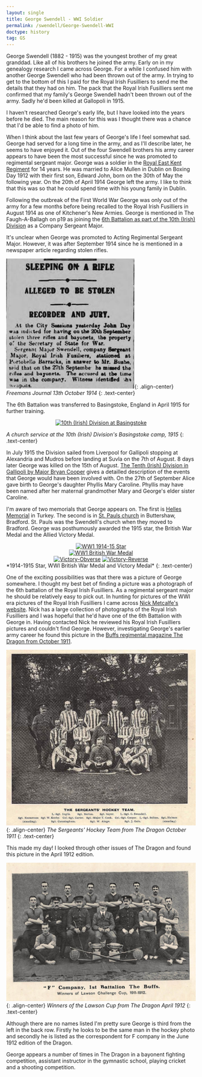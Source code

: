 ```yaml
---
layout: single
title: George Swendell - WWI Soldier
permalink: /swendell/George-Swendell-WWI
doctype: history
tag: GS
---
```


George Swendell (1882 - 1915) was the youngest brother of my great granddad. Like all of his brothers he joined the army. Early on in my genealogy research I came across George. For a while I confused him with another George Swendell who had been thrown out of the army. In trying to get to the bottom of this I paid for the Royal Irish Fusilliers to send me the details that they had on him. The pack that the Royal Irish Fusilliers sent me confirmed that my family's George Swendell hadn't been thrown out of the army. Sadly he'd been killed at Gallopoli in 1915.

I haven't researched George's early life, but I have looked into the years before he died. The main reason for this was I thought there was a chance that I'd be able to find a photo of him.

When I think about the last few years of George's life I feel somewhat sad. George had served for a long time in the army, and as I'll describe later, he seems to have enjoyed it. Out of the four Swendell brothers his army career appears to have been the most successful since he was promoted to regimental sergeant major. George was a soldier in the [Royal East Kent Regiment](https://en.wikipedia.org/wiki/Buffs_(Royal_East_Kent_Regiment)) for 14 years. He was married to Alice Mullen in Dublin on Boxing Day 1912 with their first son, Edward John, born on the 30th of May the following year. On the 20th of April 1914 George left the army. I like to think that this was so that he could spend time with his young family in Dublin.

Following the outbreak of the First World War George was only out of the army for a few months before being recalled to the Royal Irish Fusilliers in August 1914 as one of Kitchener's New Armies. George is mentioned in The Faugh-A-Ballagh on p19 as joining the [6th Battalion as part of the 10th (Irish) Division](https://en.wikipedia.org/wiki/10th_(Irish)_Division) as a Company Sergeant Major.

It's unclear when George was promoted to Acting Regimental Sergeant Major. However, it was after September 1914 since he is mentioned in a newspaper article regarding stolen rifles.

![Freemans Journal 13th October 1914.](/images/FreemansJournal13-10-1914.png "Freemans Journal 13th October 1914."){: .align-center}
*Freemans Journal 13th October 1914*
{: .text-center}


The 6th Battalion was transferred to Basingstoke, England in April 1915 for further training.

<center>
<a title="Photo from The War Illustrated, 12 June 1915., Public domain, via Wikimedia Commons" href="https://commons.wikimedia.org/wiki/File:10th_(Irish)_Division_at_Basingstoke.jpg"><img width="512" alt="10th (Irish) Division at Basingstoke" src="https://upload.wikimedia.org/wikipedia/commons/thumb/b/be/10th_%28Irish%29_Division_at_Basingstoke.jpg/512px-10th_%28Irish%29_Division_at_Basingstoke.jpg"></a>
</center>

*A church service at the 10th (Irish) Division's Basingstoke camp, 1915*
{: .text-center}

In July 1915 the Division sailed from Liverpool for Gallipoli stopping at Alexandria and Mudros before landing at Suvla on the 7th of August. 8 days later George was killed on the 15th of August. [The Tenth (Irish) Division in Gallipoli by Major Bryan Cooper](https://archive.org/details/tenthirishdivisi00cooprich/page/166/mode/2up?view=theater) gives a detailled description of the events that George would have been involved with. On the 27th of September Alice gave birth to George's daughter Phyllis Mary Caroline. Phyllis may have been named after her maternal grandmother Mary and George's elder sister Caroline.

I'm aware of two memorials that George appears on. The first is [Helles Memorial](https://www.cwgc.org/find-records/find-war-dead/casualty-details/686198/george-swendell/) in Turkey. The second is in [St. Pauls church](http://www.sblha.com/spb_war.html) in Buttershaw, Bradford. St. Pauls was the Swendell's church when they moved to Bradford. George was posthumously awarded the 1915 star, the British War Medal and the Allied Victory Medal.

<center>
<a title="Medal created and awarded by the British Government in 1918, image created by Col André Kritzinger, CC0, via Wikimedia Commons" href="https://commons.wikimedia.org/wiki/File:WW1_1914-15_Star.jpg"><img width="512" alt="WW1 1914-15 Star" src="https://upload.wikimedia.org/wikipedia/commons/thumb/1/1f/WW1_1914-15_Star.jpg/512px-WW1_1914-15_Star.jpg"></a>
</center>
<center>
<a title="Medal created and awarded by the British Government in 1919, image created by Col André Kritzinger, CC0, via Wikimedia Commons" href="https://commons.wikimedia.org/wiki/File:WW1_British_War_Medal.jpg"><img width="512" alt="WW1 British War Medal" src="https://upload.wikimedia.org/wikipedia/commons/thumb/8/8c/WW1_British_War_Medal.jpg/512px-WW1_British_War_Medal.jpg"></a>
</center>
<center>
<a title="en:User:Bjw3, Public domain, via Wikimedia Commons" href="https://commons.wikimedia.org/wiki/File:Victory-Obverse.jpg"><img width="256" alt="Victory-Obverse" src="https://upload.wikimedia.org/wikipedia/commons/thumb/5/55/Victory-Obverse.jpg/256px-Victory-Obverse.jpg"></a>
<a title="en:User:Bjw3, Public domain, via Wikimedia Commons" href="https://commons.wikimedia.org/wiki/File:Victory-Reverse.jpg"><img width="256" alt="Victory-Reverse" src="https://upload.wikimedia.org/wikipedia/commons/thumb/7/7a/Victory-Reverse.jpg/256px-Victory-Reverse.jpg"></a>
</center>
*1914-1915 Star, WWI British War Medal and Victory Medal*
{: .text-center}


One of the exciting possibilities was that there was a picture of George somewhere. I thought my best bet of finding a picture was a photograph of the 6th battalion of the Royal Irish Fusilliers. As a regimental sergeant major he should be relatively easy to pick out. In hunting for pictures of the WWI era pictures of the Royal Irish Fusilliers I came across [Nick Metcalfe's website](https://www.nickmetcalfe.co.uk/). Nick has a large collection of photographs of the Royal Irish Fusilliers and I was hopeful that he'd have one of the 6th Battalion with George in. Having contacted Nick he reviewed his Royal Irish Fusilliers pictures and couldn't find George. However, investigating George's earlier army career he found this picture in the [Buffs regimental magazine The Dragon from October 1911](https://www.thequeensownbuffs.com/dragon-1900-1909-2/).

![The Sergeants' Hockey Team from The Dragon October 1911. George Swendell is in the back row, on the right.](/images/GeorgeSwendell-1911.jpg "The Sergeants' Hockey Team from The Dragon October 1911. George Swendell is in the back row, on the right."){: .align-center}
*The Sergeants' Hockey Team from The Dragon October 1911*
{: .text-center}

This made my day! I looked through other issues of The Dragon and found this picture in the April 1912 edition.

![Winners of the Lawson Cup from The Dragon April 1912. George Swendell is in the back row, in the middle.](/images/GeorgeSwendell-1912.jpg "Winners of the Lawson Cup from The Dragon April 1912. George Swendell is in the back row, in the middle."){: .align-center}
*Winners of the Lawson Cup from The Dragon April 1912*
{: .text-center}

Although there are no names listed I'm pretty sure George is third from the left in the back row. Firstly he looks to be the same man in the hockey photo and secondly he is listed as the correspondent for F company in the June 1912 edition of the Dragon.

George appears a number of times in The Dragon in a bayonent fighting competition, assistant instructor in the gymnastic school, playing cricket and a shooting competition.

